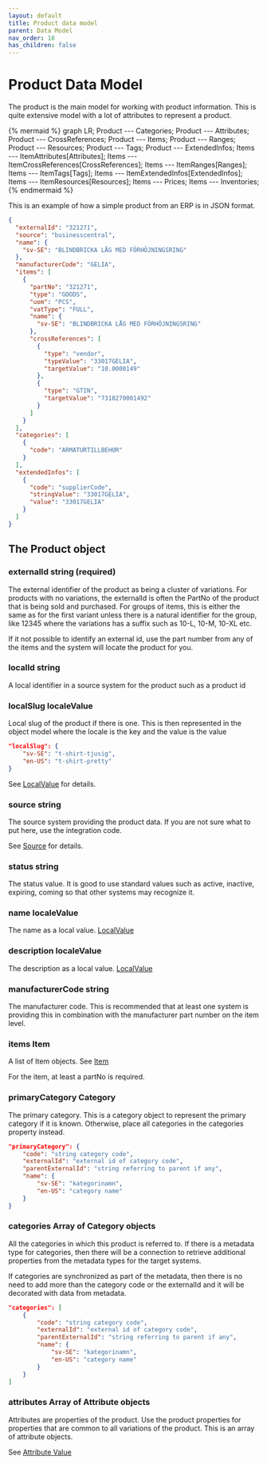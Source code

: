 ```yaml
---
layout: default
title: Product data model
parent: Data Model
nav_order: 10
has_children: false
---
```


# Product Data Model

The product is the main model for working with product information. This is quite extensive model with a lot of attributes to represent a product. 

{% mermaid %}
graph LR;
    Product --- Categories;
    Product --- Attributes;
    Product --- CrossReferences;
    Product --- Items;
    Product --- Ranges;
    Product --- Resources;
    Product --- Tags;
    Product --- ExtendedInfos;
    Items --- ItemAttributes[Attributes];
    Items --- ItemCrossReferences[CrossReferences];
    Items --- ItemRanges[Ranges];
    Items --- ItemTags[Tags];
    Items --- ItemExtendedInfos[ExtendedInfos];
    Items --- ItemResources[Resources];
    Items --- Prices;
    Items --- Inventories;
{% endmermaid %}

This is an example of how a simple product from an ERP is in JSON format.

```json
{
  "externalId": "321271",
  "source": "businesscentral",
  "name": {
    "sv-SE": "BLINDBRICKA LÅG MED FÖRHÖJNINGSRING"
  },
  "manufacturerCode": "GELIA",
  "items": [
    {
      "partNo": "321271",
      "type": "GOODS",
      "uom": "PCS",
      "vatType": "FULL",
      "name": {
        "sv-SE": "BLINDBRICKA LÅG MED FÖRHÖJNINGSRING"
      },
      "crossReferences": [
        {
          "type": "vendor",
          "typeValue": "33017GELIA",
          "targetValue": "10.0000149"
        },
        {
          "type": "GTIN",
          "targetValue": "7318270001492"
        }
      ]
    }
  ],
  "categories": [
    {
      "code": "ARMATURTILLBEHOR"
    }
  ],
  "extendedInfos": [
    {
      "code": "supplierCode",
      "stringValue": "33017GELIA",
      "value": "33017GELIA"
    }
  ]
}
```

## The Product object

### externalId string (required)
The external identifier of the product as being a cluster of variations. For products with no variations, the externalId is often the PartNo of the product that is being sold and purchased. For groups of items, this is either the same as for the first variant unless there is a natural identifier for the group, like 12345 where the variations has a suffix such as 10-L, 10-M, 10-XL etc.

If it not possible to identify an external id, use the part number from any of the items and the system will locate the product for you.

### localId string
A local identifier in a source system for the product such as a product id

### localSlug localeValue

Local slug of the product if there is one. This is then represented in the object model where the locale is the key and the value is the value

```json
"localSlug": {
    "sv-SE": "t-shirt-tjusig",
    "en-US": "t-shirt-pretty"
}
```

See [LocalValue](index.md#represent-locale-data) for details.

### source string
The source system providing the product data. If you are not sure what to put here, use the integration code.

See [Source](index.md#source) for details.

### status string
The status value. It is good to use standard values such as active, inactive, expiring, coming so that other systems may recognize it. 

### name localeValue
The name as a local value. [LocalValue](index.md#represent-locale-data)

### description localeValue
The description as a local value. [LocalValue](index.md#represent-locale-data)

### manufacturerCode string
The manufacturer code. This is recommended that at least one system is providing this in combination with the
manufacturer part number on the item level.

### items Item
A list of Item objects. See [Item](#item)

For the item, at least a partNo is required.

### primaryCategory Category
The primary category. This is a category object to represent the primary category if it is known. Otherwise, place all categories in the categories property instead.

```json
"primaryCategory": {
    "code": "string category code",
    "externalId": "external id of category code",
    "parentExternalId": "string referring to parent if any",
    "name": {
        "sv-SE": "kategorinamn",
        "en-US": "category name"
    }
}
```

### categories Array of Category objects
All the categories in which this product is referred to. If there is a metadata type for categories, then there will be a connection to retrieve additional properties from the metadata types for the target systems.

If categories are synchronized as part of the metadata, then there is no need to add more than the category code or the externalId and it will be decorated with data from metadata.

```json
"categories": [
    {
        "code": "string category code",
        "externalId": "external id of category code",
        "parentExternalId": "string referring to parent if any",
        "name": {
            "sv-SE": "kategorinamn",
            "en-US": "category name"
        }
    }
]
```

### attributes Array of Attribute objects
Attributes are properties of the product. Use the product properties for properties that are common to all variations of the product. This is an array of attribute objects.

See [Attribute Value](index.md#attribute-value)




